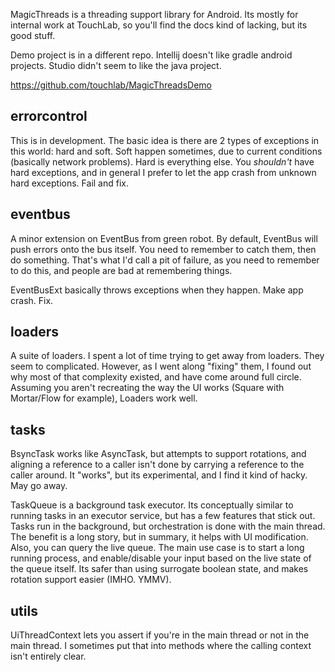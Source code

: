 MagicThreads is a threading support library for Android.  Its mostly for internal work at TouchLab, so you'll find the
docs kind of lacking, but its good stuff.

Demo project is in a different repo.  Intellij doesn't like gradle android projects.  Studio didn't seem to like 
the java project.

https://github.com/touchlab/MagicThreadsDemo

## errorcontrol

This is in development. The basic idea is there are 2 types of exceptions in this world:
hard and soft. Soft happen sometimes, due to current conditions (basically network problems).
Hard is everything else. You *shouldn't* have hard exceptions, and in general I prefer
to let the app crash from unknown hard exceptions. Fail and fix.

## eventbus

A minor extension on EventBus from green robot. By default, EventBus will push errors onto the bus
itself. You need to remember to catch them, then do something. That's what I'd call a pit of failure,
as you need to remember to do this, and people are bad at remembering things.

EventBusExt basically throws exceptions when they happen. Make app crash. Fix.

## loaders

A suite of loaders. I spent a lot of time trying to get away from loaders. They seem to complicated.
However, as I went along "fixing" them, I found out why most of that complexity existed, and have
come around full circle. Assuming you aren't recreating the way the UI works (Square with Mortar/Flow
for example), Loaders work well.

## tasks

BsyncTask works like AsyncTask, but attempts to support rotations, and aligning a reference to a caller
isn't done by carrying a reference to the caller around.  It "works", but its experimental, and I find
it kind of hacky. May go away.

TaskQueue is a background task executor. Its conceptually similar to running tasks in an executor service,
but has a few features that stick out. Tasks run in the background, but orchestration is done with the main thread.
The benefit is a long story, but in summary, it helps with UI modification. Also, you can query the live queue.
The main use case is to start a long running process, and enable/disable your input based on the live state of the queue
itself. Its safer than using surrogate boolean state, and makes rotation support easier (IMHO. YMMV).

## utils

UiThreadContext lets you assert if you're in the main thread or not in the main thread. I sometimes put that into
methods where the calling context isn't entirely clear.